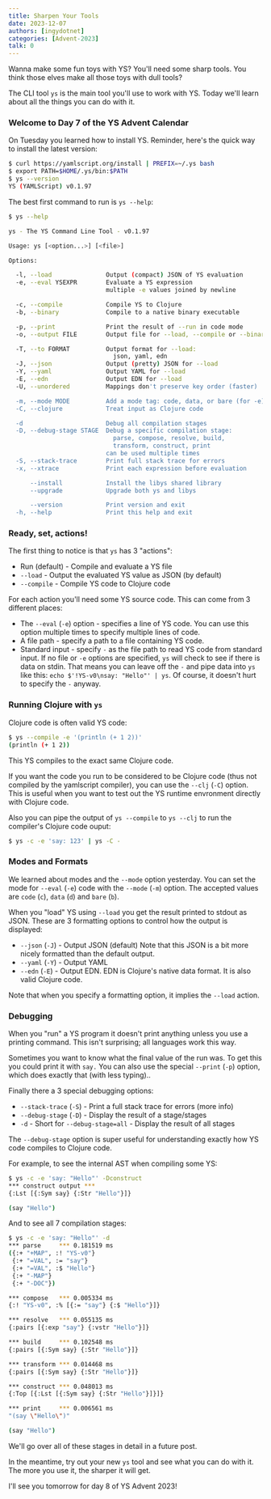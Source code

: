 ```yaml
---
title: Sharpen Your Tools
date: 2023-12-07
authors: [ingydotnet]
categories: [Advent-2023]
talk: 0
---
```


Wanna make some fun toys with YS?
You'll need some sharp tools.
You think those elves make all those toys with dull tools?

The CLI tool `ys` is the main tool you'll use to work with YS.
Today we'll learn about all the things you can do with it.

<!-- more -->


### Welcome to Day 7 of the YS Advent Calendar

On Tuesday you learned how to install YS.
Reminder, here's the quick way to install the latest version:

```bash
$ curl https://yamlscript.org/install | PREFIX=~/.ys bash
$ export PATH=$HOME/.ys/bin:$PATH
$ ys --version
YS (YAMLScript) v0.1.97
```

The best first command to run is `ys --help`:

```bash
$ ys --help

ys - The YS Command Line Tool - v0.1.97

Usage: ys [<option...>] [<file>]

Options:

  -l, --load               Output (compact) JSON of YS evaluation
  -e, --eval YSEXPR        Evaluate a YS expression
                           multiple -e values joined by newline

  -c, --compile            Compile YS to Clojure
  -b, --binary             Compile to a native binary executable

  -p, --print              Print the result of --run in code mode
  -o, --output FILE        Output file for --load, --compile or --binary

  -T, --to FORMAT          Output format for --load:
                             json, yaml, edn
  -J, --json               Output (pretty) JSON for --load
  -Y, --yaml               Output YAML for --load
  -E, --edn                Output EDN for --load
  -U, --unordered          Mappings don't preserve key order (faster)

  -m, --mode MODE          Add a mode tag: code, data, or bare (for -e)
  -C, --clojure            Treat input as Clojure code

  -d                       Debug all compilation stages
  -D, --debug-stage STAGE  Debug a specific compilation stage:
                             parse, compose, resolve, build,
                             transform, construct, print
                           can be used multiple times
  -S, --stack-trace        Print full stack trace for errors
  -x, --xtrace             Print each expression before evaluation

      --install            Install the libys shared library
      --upgrade            Upgrade both ys and libys

      --version            Print version and exit
  -h, --help               Print this help and exit
```


### Ready, set, actions!

The first thing to notice is that `ys` has 3 "actions":

* Run (default) - Compile and evaluate a YS file
* `--load` - Output the evaluated YS value as JSON (by default)
* `--compile` - Compile YS code to Clojure code

For each action you'll need some YS source code.
This can come from 3 different places:

* The `--eval` (`-e`) option - specifies a line of YS code.
  You can use this option multiple times to specify multiple lines of code.
* A file path - specify a path to a file containing YS code.
* Standard input - specify `-` as the file path to read YS code from standard
  input.
  If no file or `-e` options are specified, `ys` will check to see if there is
  data on stdin.
  That means you can leave off the `-` and pipe data into `ys` like this:
  `echo $'!YS-v0\nsay: "Hello"' | ys`.
  Of course, it doesn't hurt to specify the `-` anyway.


### Running Clojure  with `ys`

Clojure code is often valid YS code:

```bash
$ ys --compile -e '(println (+ 1 2))'
(println (+ 1 2))
```

This YS compiles to the exact same Clojure code.

If you want the code you run to be considered to be Clojure code (thus not
compiled by the yamlscript compiler), you can use the `--clj` (`-C`) option.
This is useful when you want to test out the YS runtime envronment
directly with Clojure code.

Also you can pipe the output of `ys --compile` to `ys --clj` to run the
compiler's Clojure code ouput:

```bash
$ ys -c -e 'say: 123' | ys -C -
```


### Modes and Formats

We learned about modes and the `--mode` option yesterday.
You can set the mode for `--eval` (`-e`) code with the `--mode` (`-m`) option.
The accepted values are `code` (`c`), `data` (`d`) and `bare` (`b`).

When you "load" YS using `--load` you get the result printed to stdout
as JSON.
These are 3 formatting options to control how the output is displayed:

* `--json` (`-J`) - Output JSON (default)
  Note that this JSON is a bit more nicely formatted than the default output.
* `--yaml` (`-Y`) - Output YAML
* `--edn` (`-E`) - Output EDN. EDN is Clojure's native data format.
  It is also valid Clojure code.

Note that when you specify a formatting option, it implies the `--load` action.


### Debugging

When you "run" a YS program it doesn't print anything unless you use a
printing command.
This isn't surprising; all languages work this way.

Sometimes you want to know what the final value of the run was.
To get this you could print it with `say.`
You can also use the special `--print` (`-p`) option, which does exactly that
(with less typing)..

Finally there a 3 special debugging options:

* `--stack-trace` (`-S`) - Print a full stack trace for errors (more info)
* `--debug-stage` (`-D`) - Display the result of a stage/stages
* `-d` - Short for `--debug-stage=all` - Display the result of all stages

The `--debug-stage` option is super useful for understanding exactly how YS
code compiles to Clojure code.

For example, to see the internal AST when compiling some YS:

```bash
$ ys -c -e 'say: "Hello"' -Dconstruct
*** construct output ***
{:Lst [{:Sym say} {:Str "Hello"}]}

(say "Hello")
```

And to see all 7 compilation stages:

```bash
$ ys -c -e 'say: "Hello"' -d
*** parse     *** 0.181519 ms
({:+ "+MAP", :! "YS-v0"}
 {:+ "=VAL", := "say"}
 {:+ "=VAL", :$ "Hello"}
 {:+ "-MAP"}
 {:+ "-DOC"})

*** compose   *** 0.005334 ms
{:! "YS-v0", :% [{:= "say"} {:$ "Hello"}]}

*** resolve   *** 0.055135 ms
{:pairs [{:exp "say"} {:vstr "Hello"}]}

*** build     *** 0.102548 ms
{:pairs [{:Sym say} {:Str "Hello"}]}

*** transform *** 0.014468 ms
{:pairs [{:Sym say} {:Str "Hello"}]}

*** construct *** 0.048013 ms
{:Top [{:Lst [{:Sym say} {:Str "Hello"}]}]}

*** print     *** 0.006561 ms
"(say \"Hello\")"

(say "Hello")
```

We'll go over all of these stages in detail in a future post.

In the meantime, try out your new `ys` tool and see what you can do with it.
The more you use it, the sharper it will get.

I'll see you tomorrow for day 8 of YS Advent 2023!
